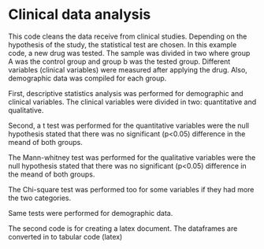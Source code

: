 # Clinical data analysis

This code cleans the data receive from clinical studies. Depending on the hypothesis of the study, the statistical test are chosen. 
In this example code, a new drug was tested. The sample was divided in two where group A was the control group and group b was the tested group.
Different variables (clinical variables) were measured after applying the drug. Also, demographic data was compiled for each group. 

First, descriptive statistics analysis was performed for demographic and clinical variables. The clinical variables were divided in two: quantitative and qualitative. 

Second, a t test was performed for the quantitative variables were the null hypothesis stated that there was no significant (p<0.05) difference in the meand of both groups. 

The Mann-whitney test was performed for the qualitative variables were the null hypothesis stated that there was no significant (p<0.05) difference in the meand of both groups.

The Chi-square test was performed too for some variables if they had more the two categories.

Same tests were performed for demographic data. 

The second code is for creating a latex document. The dataframes are converted in to tabular code (latex) 

